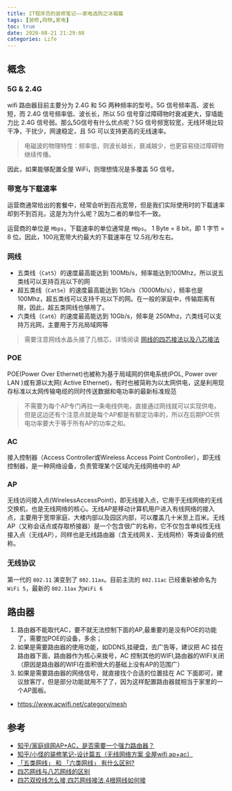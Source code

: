 ```yaml
---
title: IT程序员的装修笔记——家电选购之冰箱篇
tags: [装修,购物,家电]
toc: true
date: 2020-08-21 21:29:08
categories: Life
---
```


## 概念

### 5G & 2.4G

wifi 路由器目前主要分为 2.4G 和 5G 两种频率的型号。5G 信号频率高、波长短，而 2.4G 信号频率低、波长长，所以 5G 信号穿过障碍物时衰减更大，穿墙能力比 2.4G 信号弱。那么5G信号有什么优点呢？5G 信号频宽较宽，无线环境比较干净，干扰少，网速稳定，且 5G 可以支持更高的无线速率。

> 电磁波的物理特性：频率低，则波长越长，衰减越少，也更容易绕过障碍物继续传播。

因此，如果能够配置全屋 WiFi，则理想情况是多覆盖 5G 信号。

### 带宽与下载速率

运营商通常给出的套餐中，经常会听到百兆宽带，但是我们实际使用时的下载速率却到不到百兆，这是为为什么呢？因为二者的单位不一致。

运营商的单位是 `Mbps`，下载速率的单位通常是 `MBps`。 1 Byte = 8 bit，即 1 字节 = 8 位。因此，100兆宽带大约最大的下载速率在 12.5兆/秒左右。

### 网线

- 五类线（`Cat5`）的速度最高能达到 100Mb/s，频率能达到100Mhz，所以说五类线可以支持百兆以下的网
- 超五类线（`Cat5e`）的速度最高能达到 1Gb/s（1000Mb/s），频率也是 100Mhz，超五类线可以支持千兆以下的网。在一般的家庭中，传输距离有限，因此，超五类网线也够用了。
- 六类线（`Cat6`）的速度最高能达到 10Gb/s，频率是 250Mhz，六类线可以支持万兆网，主要用于万兆局域网等

> 需要注意网线水晶头接了几根芯，详情阅读 [网线的四芯接法以及八芯接法](https://jingyan.baidu.com/article/cb5d6105aa8e40005d2fe04f.html)

### POE

POE(Power Over Ethernet)也被称为基于局域网的供电系统(POL, Power over LAN )或有源以太网( Active Ethernet)，有时也被简称为以太网供电，这是利用现存标准以太网传输电缆的同时传送数据和电功率的最新标准规范

> 不需要为每个AP专门再拉一条电线供电，直接通过网线就可以实现供电，但是这边还有个注意点就是每个AP都是有额定功率的，所以在后期POE供电功率要大于等于所有AP的功率之和。

### AC

接入控制器（Access Controller或Wireless Access Point Controller），即无线控制器，是一种网络设备，负责管理某个区域内无线网络中的 AP

### AP

无线访问接入点(WirelessAccessPoint)，即无线接入点，它用于无线网络的无线交换机，也是无线网络的核心。无线AP是移动计算机用户进入有线网络的接入点，主要用于宽带家庭、大楼内部以及园区内部，可以覆盖几十米至上百米。无线AP（又称会话点或存取桥接器）是一个包含很广的名称，它不仅包含单纯性无线接入点（无线AP），同样也是无线路由器（含无线网关、无线网桥）等类设备的统称。

### 无线协议

第一代的 `802.11` 演变到了 `802.11ax`。目前主流的 `802.11ac` 已经重新被命名为 `WiFi 5`，最新的 `802.11ax` 为`WiFi 6`

## 路由器

1. 路由器不能取代AC，要不就无法控制下面的AP,最重要的是没有POE的功能了，需要加POE的设备，多余；
2. 如果是需要路由器的使用功能，如DDNS,挂硬盘，去广告等，建议把 AC 挂在路由器下面，路由器作为核心来拨号，AC 控制其他的WIFI,路由器的WIFI关闭（原因是路由器的WIFI在面积很大的基础上没有AP的范围广）
3. 如果是需要路由器的网络信号，就直接找个合适的位置挂在 AC 下面即可，建议放客厅，但是部分功能就用不了了，因为这样配置路由器就相当于家里的一个AP面板。

- https://www.acwifi.net/category/mesh


## 参考
- [知乎/家庭组网AP+AC，是否需要一个强力路由器？](https://www.zhihu.com/question/342250054/answer/800691648)
- [知乎/小怪的装修笔记-设计篇五（无线网络方案 全屋wifi ap+ac）](https://zhuanlan.zhihu.com/p/172097775)
- [「五类网线」 和 「六类网线」 有什么区别?](https://www.zhihu.com/question/20305170/answer/1132367453)
- [四芯网线与八芯网线的区别](https://zhuanlan.zhihu.com/p/38911036)
- [四芯双绞线怎么接,四芯网线接法,4根网线如何接](https://jingyan.baidu.com/article/636f38bb4cb7f8d6b8461082.html)